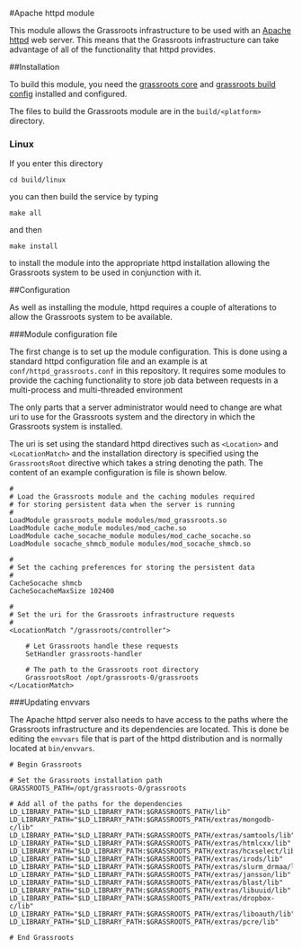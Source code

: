 ﻿#Apache httpd module

This module allows the Grassroots infrastructure to be used with an [Apache httpd](http://httpd.apache.org) web server. This means that the Grassroots infrastructure can take advantage of all of the functionality that httpd provides.

##Installation

To build this module, you need the [grassroots core](https://github.com/TGAC/grassroots-core) and [grassroots build config](https://github.com/TGAC/grassroots-build-config) installed and configured. 

The files to build the Grassroots module are in the ```build/<platform>``` directory. 

### Linux

If you enter this directory 

```cd build/linux```

you can then build the service by typing

```make all```

and then 

```make install```

to install the module into the appropriate httpd installation allowing the Grassroots system to be used in conjunction with it.

##Configuration

As well as installing the module, httpd requires a couple of alterations to allow the Grassroots system to be available.

###Module configuration file

The first change is to set up the module configuration. This is done using a standard httpd configuration file and an example is at ```conf/httpd_grassroots.conf``` in this repository.
It requires some modules to provide the caching functionality to store job data between requests in a multi-process and multi-threaded environment

The only parts that a server administrator would need to change are what uri to use for the Grassroots system and the directory in which the Grassroots system is installed.

The uri is set using the standard httpd directives such as ```<Location>``` and ```<LocationMatch>``` and the installation directory is specified using the ```GrassrootsRoot``` directive which takes a string denoting the path. The content of an example configuration is file is shown below.

~~~{conf}
#
# Load the Grassroots module and the caching modules required
# for storing persistent data when the server is running
#
LoadModule grassroots_module modules/mod_grassroots.so
LoadModule cache_module modules/mod_cache.so
LoadModule cache_socache_module modules/mod_cache_socache.so
LoadModule socache_shmcb_module modules/mod_socache_shmcb.so

#
# Set the caching preferences for storing the persistent data
#
CacheSocache shmcb
CacheSocacheMaxSize 102400

#
# Set the uri for the Grassroots infrastructure requests
#
<LocationMatch "/grassroots/controller">
	
	# Let Grassroots handle these requests
	SetHandler grassroots-handler
	
	# The path to the Grassroots root directory 
	GrassrootsRoot /opt/grassroots-0/grassroots
</LocationMatch>
~~~

###Updating envvars

The Apache httpd server also needs to have access to the paths where the Grassroots infrastructure and its dependencies are located. This is done be editing the ```envvars``` file that is part of the httpd distribution and is normally located at ```bin/envvars```.

~~~{properties}
# Begin Grassroots

# Set the Grassroots installation path
GRASSROOTS_PATH=/opt/grassroots-0/grassroots

# Add all of the paths for the dependencies
LD_LIBRARY_PATH="$LD_LIBRARY_PATH:$GRASSROOTS_PATH/lib"
LD_LIBRARY_PATH="$LD_LIBRARY_PATH:$GRASSROOTS_PATH/extras/mongodb-c/lib"
LD_LIBRARY_PATH="$LD_LIBRARY_PATH:$GRASSROOTS_PATH/extras/samtools/lib"
LD_LIBRARY_PATH="$LD_LIBRARY_PATH:$GRASSROOTS_PATH/extras/htmlcxx/lib"
LD_LIBRARY_PATH="$LD_LIBRARY_PATH:$GRASSROOTS_PATH/extras/hcxselect/lib"
LD_LIBRARY_PATH="$LD_LIBRARY_PATH:$GRASSROOTS_PATH/extras/irods/lib"
LD_LIBRARY_PATH="$LD_LIBRARY_PATH:$GRASSROOTS_PATH/extras/slurm_drmaa/lib"
LD_LIBRARY_PATH="$LD_LIBRARY_PATH:$GRASSROOTS_PATH/extras/jansson/lib"
LD_LIBRARY_PATH="$LD_LIBRARY_PATH:$GRASSROOTS_PATH/extras/blast/lib"
LD_LIBRARY_PATH="$LD_LIBRARY_PATH:$GRASSROOTS_PATH/extras/libuuid/lib"
LD_LIBRARY_PATH="$LD_LIBRARY_PATH:$GRASSROOTS_PATH/extras/dropbox-c/lib"
LD_LIBRARY_PATH="$LD_LIBRARY_PATH:$GRASSROOTS_PATH/extras/liboauth/lib"
LD_LIBRARY_PATH="$LD_LIBRARY_PATH:$GRASSROOTS_PATH/extras/pcre/lib"

# End Grassroots
~~~